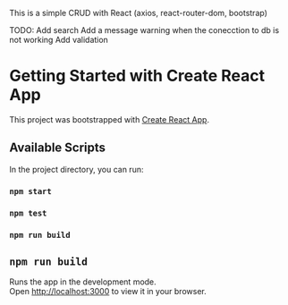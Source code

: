 
This is a simple CRUD with React (axios, react-router-dom, bootstrap)

TODO:
Add search
Add a message warning when the conecction to db is not working
Add validation

###
# Getting Started with Create React App

This project was bootstrapped with [Create React App](https://github.com/facebook/create-react-app).

## Available Scripts

In the project directory, you can run:

### `npm start`
### `npm test`
### `npm run build`
## `npm run build`

Runs the app in the development mode.\
Open [http://localhost:3000](http://localhost:3000) to view it in your browser.